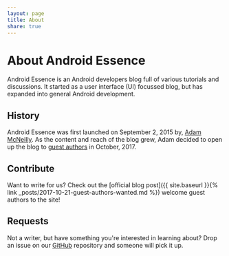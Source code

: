 ```yaml
---
layout: page
title: About
share: true
---
```


# About Android Essence

Android Essence is an Android developers blog full of various tutorials and discussions. It started as a user interface (UI) focussed blog, but has expanded into general Android development.

## History

Android Essence was first launched on September 2, 2015 by, [Adam McNeilly](http://adammcneilly.com). As the content and reach of the blog grew, Adam decided to open up the blog to [guest authors]({{site.url}}/guest-author) in October, 2017.

## Contribute

Want to write for us? Check out the [official blog post]({{ site.baseurl }}{% link _posts/2017-10-21-guest-authors-wanted.md %}) welcome guest authors to the site!

## Requests

Not a writer, but have something you're interested in learning about? Drop an issue on our [GitHub](https://github.com/androidessence/androidessence.com/issues) repository and someone will pick it up. 